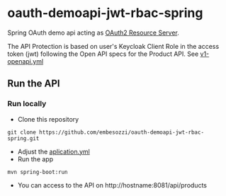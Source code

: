 # oauth-demoapi-jwt-rbac-spring
Spring OAuth demo api acting as [OAuth2 Resource Server](https://docs.spring.io/spring-security/site/docs/current/reference/html5/#oauth2resourceserver).

The API Protection is based on user's Keycloak Client Role in the access token (jwt) following the Open API specs for the Product API.
See  [v1-openapi.yml](/src/main/resources/v1-openapi.yml)

## Run the API

### Run locally

* Clone this repository
```
git clone https://github.com/embesozzi/oauth-demoapi-jwt-rbac-spring.git
```
- Adjust the [aplication.yml](/src/main/resources/application.yml)
- Run the app
```
mvn spring-boot:run
```
- You can access to the API on http://hostname:8081/api/products
